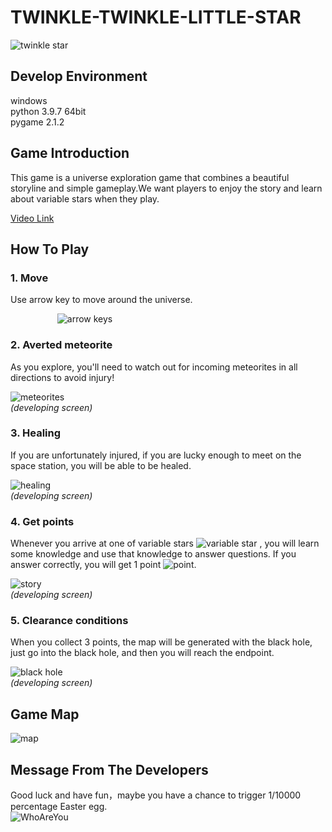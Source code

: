 # TWINKLE-TWINKLE-LITTLE-STAR
![twinkle star](https://i.imgur.com/rqW4e4l.gif)  
## Develop Environment
windows  
python 3.9.7 64bit  
pygame 2.1.2
## Game Introduction
This game is a universe exploration game that combines a beautiful storyline and simple gameplay.We want players to enjoy the story and learn about variable stars when they play.  

[Video Link](https://www.youtube.com/watch?v=BUXgqoVb8Io&ab_channel=Star_Agar/)

## How To Play
### 1. Move
Use arrow key to move around the universe.  

&nbsp;&nbsp;&nbsp;&nbsp;&nbsp;&nbsp;&nbsp;&nbsp;&nbsp;&nbsp;&nbsp;&nbsp;&nbsp;&nbsp;&nbsp;&nbsp;&nbsp;&nbsp;&nbsp;![arrow keys](https://i.imgur.com/YZRv6kF.png)
### 2. Averted meteorite
As you explore, you'll need to watch out for incoming meteorites in all directions to avoid injury!  

![meteorites](https://i.imgur.com/rRZMEXJ.gif)  
*(developing screen)*
### 3. Healing
If you are unfortunately injured, if you are lucky enough to meet on the space station, you will be able to be healed.  

![healing](https://i.imgur.com/mMAYeQm.gif)  
*(developing screen)*
### 4. Get points
Whenever you arrive at one of variable stars ![variable star](https://i.imgur.com/AMyiIjr.png)  , you will learn some knowledge and use that knowledge to answer questions. If you answer correctly, you will get 1 point ![point](https://i.imgur.com/ij4NELj.png).  

![story](https://i.imgur.com/Iv2Q36e.jpg)  
*(developing screen)*
### 5. Clearance conditions
When you collect 3 points, the map will be generated with the black hole, just go into the black hole, and then you will reach the endpoint.  

![black hole](https://i.imgur.com/a6iqVAZ.png)  
*(developing screen)*
## Game Map
![map](https://i.imgur.com/uubjEiR.jpg)  
## Message From The Developers
Good luck and have fun，maybe you have a chance to trigger 1/10000 percentage Easter egg.  
![WhoAreYou](https://i.imgur.com/xz79LcE.png)


